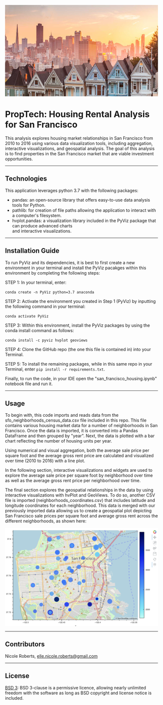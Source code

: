 <img src= "images/sanfran.png" width="930" height="300">

# PropTech: Housing Rental Analysis for San Francisco

This analysis explores housing market relationships in San Francisco from 2010 to 2016 using various data visualization tools, including aggregation, interactive visualizations, and geospatial analysis. The goal of this analysis is to find properties in the San Francisco market that are viable investment opportunities.

---
## Technologies

This application leverages python 3.7 with the following packages:

* pandas: an open-source library that offers easy-to-use data analysis tools for Python.
* pathlib: for creation of file paths allowing the application to interact with a computer's filesystem.
* hvplot.pandas: a visualization library included in the PyViz package that can produce advanced charts    
  and interactive visualizations. 

---
## Installation Guide

To run PyViz and its dependencies, it is best to first create a new environment in your terminal and install the PyViz pacakges within this environment by completing the following steps:

STEP 1: In your terminal, enter:

`conda create -n PyViz python=3.7 anaconda`

STEP 2: Activate the environment you created in Step 1 (PyViz) by inputting the following command in your terminal:

`conda activate PyViz`

STEP 3: Within this environment, install the PyViz packages by using the conda install command as follows:

`conda install -c pyviz hvplot geoviews`

STEP 4: Clone the GitHub repo (the one this file is contained in) into your Terminal. 

STEP 5: To install the remaining packages, while in this same repo in your Terminal, enter `pip install -r requirements.txt`.

Finally, to run the code, in your IDE open the "san_francisco_housing.ipynb" notebook file and run it.

---

## Usage

To begin with, this code imports and reads data from the sfo_neighborhoods_census_data.csv file included in this repo. This file contains various housing market data for a number of neighborhoods in San Francisco. Once the data is imported, it is converted into a Pandas DataFrame and then grouped by "year". Next, the data is plotted with a bar chart reflecting the number of housing units per year.

Using numerical and visual aggregation, both the average sale price per square foot and the average gross rent price are calculated and visualized over time (2010 to 2016) with a line plot. 

In the following section, interactive visualizations and widgets are used to explore the average sale price per square foot by neighborhood over time as well as the average gross rent price per neighborhood over time. 

The final section explores the geospatial relationships in the data by using interactive visualizations with hvPlot and GeoViews. To do so, another CSV file is imported (neighborhoods_coordinates.csv) that includes latitude and longitude coordinates for each neighborhood. This data is merged with our previously imported data allowing us to create a geospatial plot depicting San Francisco sale prices per square foot and average gross rent across the different neighborhoods, as shown here:

![Cumulative returns plot.](images/geomap.png)

---

## Contributors

Nicole Roberts,
elle.nicole.roberts@gmail.com

---

## License

[BSD 3](https://choosealicense.com/licenses/bsd-3-clause-clear/): BSD 3-clause is a permissive licence, allowing nearly unlimited freedom with the software as long as BSD copyright and license notice is included.
